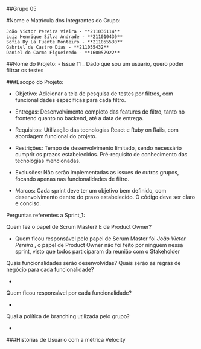 ##Grupo 05 

#Nome e Matrícula dos Integrantes do Grupo:

```
João Victor Pereira Vieira - **211036114**
Luiz Henrique Silva Andrade - **211010430**
Sofia Dy La Fuente Monteiro - **211055530**
Gabriel de Castro Dias - **211055432**
Daniel do Carmo Figueiredo - **160057922**
``` 

##Nome do Projeto: - Issue 11 _ Dado que sou um usúario, quero poder filtrar os testes




###Escopo do Projeto:

- Objetivo: Adicionar a tela de pesquisa de testes por filtros, com funcionalidades específicas para cada filtro.

- Entregas: Desenvolvimento completo das features de filtro, tanto no frontend quanto no backend, até a data de entrega.

- Requisitos: Utilização das tecnologias React e Ruby on Rails, com abordagem funcional do projeto.

- Restrições: Tempo de desenvolvimento limitado, sendo necessário cumprir os prazos estabelecidos. Pré-requisito de conhecimento das tecnologias mencionadas.

- Exclusões: Não serão implementadas as issues de outros grupos, focando apenas nas funcionalidades de filtro.

- Marcos: Cada sprint deve ter um objetivo bem definido, com desenvolvimento dentro do prazo estabelecido. O código deve ser claro e conciso.





Perguntas referentes a Sprint_1:

Quem fez o papel de Scrum Master? E de Product Owner?

- Quem ficou responsável pelo papel de Scrum Master foi _João Victor Pereira_ , o papel de Product Owner não foi feito por ninguém nessa sprint, visto que todos participaram da reunião com o Stakeholder

Quais funcionalidades serão desenvolvidas? Quais serão as regras de negócio para cada funcionalidade?

-

Quem ficou responsável por cada funcionalidade?

-

Qual a política de branching utilizada pelo grupo?

-


###Histórias de Usuário com a métrica Velocity

